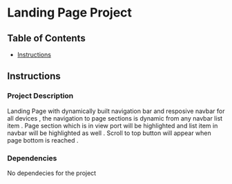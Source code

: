 # Landing Page Project

## Table of Contents

* [Instructions](#instructions)

## Instructions


### Project Description 

Landing Page with dynamically built navigation bar and resposive navbar for all devices , the navigation to page sections is dynamic from any navbar list item . Page section which is in view port will be highlighted and list item in navbar will be highlighted as well .
Scroll to top button will appear when page bottom is reached . 

### Dependencies 

No dependecies for the project 
